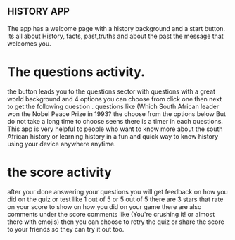 
## HISTORY APP
The app has a welcome page with a history background and a start button.
its all about History, facts, past,truths and about the past the message that welcomes you.
# The questions activity.

the button leads you to the questions sector with questions with a great world background  and 
4 options you can choose from click one then next to get the following question .
questions like (Which South African leader won the Nobel Peace Prize in 1993? the choose from the options below 
But do not take a long time to choose seens there is a timer in each questions.
This app is very helpful to people who want to know more about the south African history or learning history in a fun and quick way to know history using your device anywhere anytime. 

# the score activity 
after your done answering your questions you will get feedback  on how you did on the quiz or test 
like 1 out of 5 or 5 out of 5 there are 3 stars that rate on your score to show on how you did on your game
there are also comments under the score comments like (You're crushing it! or almost there with emojis) 
then you can choose to retry the quiz or share the score to your friends so they can try it out too.
